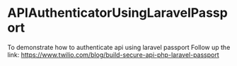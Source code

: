 # APIAuthenticatorUsingLaravelPassport
To demonstrate how to authenticate api using laravel passport
Follow up the link: https://www.twilio.com/blog/build-secure-api-php-laravel-passport
